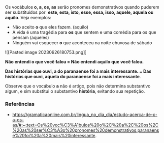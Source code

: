 Os vocábulos **o, a, os, as** serão pronomes demonstrativos quando puderem ser substituídos por 
**este, esta, isto,
esse, essa, isso, 
aquele, aquela ou aquilo**. Veja exemplos:

- Não aceito **o** que eles fazem. (aquilo)
- A vida é uma tragédia para **os** que sentem e uma comédia para os que pensam (aqueles)
- Ninguém vai esquecer **o** que aconteceu na noite chuvosa de sábado

![[Pasted image 20230926180753.png]]

**Não entendi o que você falou = Não entendi aquilo que você falou.**

**Das histórias que ouvi, a do paranaense foi a mais interessante. = Das histórias que ouvi, aquela do paranaense foi a mais interessante**.

Observe que o vocábulo **a** não é artigo, pois não determina substantivo algum, e sim substitui o substantivo **história**, evitando sua repetição.

### Referências
- https://gramaticaonline.com.br/lingua_no_dia_dia/estudo-acerca-de-o-a-os-as/#:~:text=Os%20voc%C3%A1bulos%20o%2C%20a%2C%20os%2C%20as%20ser%C3%A3o%20pronomes%20demonstrativos,paranaense%20foi%20a%20mais%20interessante.
